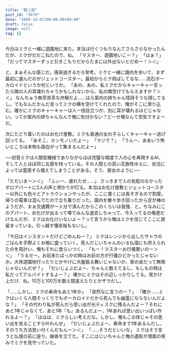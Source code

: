 ```yaml
---
title: "第二部"
post_id: "3679"
date: "2008-10-01T00:00:00+09:00"
draft: false
image: null
tag: []
---
```



今日はミクと一緒に遊園地に来た。本当は行くつもりなんてさらさらなかったんだが、ミクがだだこねたので、ね。
「マスター、遊園地いこー？」
「はぁ？」
「だってマスターずっと引きこもりだからたまには外出ないとだめー！＞＜」

と、まぁそんな感じだ。唐突過ぎるだろ常考。ミクと一緒に園内を歩いて、まず最初に選んだのがジェットコースター。最初からミク飛ばしてるな……流石ボーカロイドというか何というか。
「あの、あの、私ミクだからキャーキャー言ったら隣の人の耳壊れちゃうかもしれないから、私の隣空けてもらえますか？＞＜」
なんちゅう無茶苦茶な弁解だよ……ほら案内の姉ちゃん怪訝そうな顔してるし。でもなんだかんだ言ってミクの横を空けてくれたので、俺がそこに滑り込む。確かにミクのキャーキャーは人一倍目立つが、別に耳が壊れるほどじゃない。ってか案内の姉ちゃんなんで俺に気付かない？どーせ俺なんて空気ですよーだ。

次にたどり着いたのはお化け屋敷。ミクも普通の女の子らしくキャーキャー逃げ回ってる。
「あそこ、ホンモノいたよー」
「マジで？」
「うんー、ああいう怖いところは本物も面白がって集まるんだよー」

──初音ミクは人間型機械でありながらほぼ完璧な精度で人の心を再現するAI、そして人とほぼ同じ五感を持っている。その人間との高い互換性ゆえに、状況によっては霊感すら備えてしまうことがある。そう、彼女のように──

「ただいまー＞＜」
「ふぃー、疲れたぜ……」
さっきまで人の気配のなかったボロアパートに2人の声と明かりが灯る。本当はお化け屋敷とジェットコースター以外にも色々とアトラクションやったが、ここに書くには長すぎるので割愛。帰りの電車は混んでたので立ち乗りだった。園内を散々歩き回ったから足が棒のようだが、まぁ交通費が一人分で済んだからこのくらいは我慢、と。ちなみにこのアパート、お化けが出るって噂でみんな退去しちゃって、今入ってるの俺達だけなんだが、ミクはお化けいないよー？って言うから俺はミクを信じてここに居留まっている。引っ越す懐余裕もないし。

「今日はインスタントだけどごめんねー？」
ミクはレンジから出したサトウのごはんを手際よくお椀に盛っていく。死んだじいちゃんのいる仏壇にも供えられたのを見計い、俺もそれに食らいつく。
「もー！マスターお行儀悪いのー＞＜」
「うるせー。お前来たばっかの時はお前の方が行儀ひどかったじゃないか。大体遊園地行ったりとかやけに大盤振る舞いじゃないか、家の金だって無限じゃないんだぜ？」
「だいじょぶだよー、ちゃんと数えてるし、もしもの時は私だってアルバイトするよー？」
確かにミクはその辺しっかりしてる。見かけ上だけ、ね。10万と100万を数え間違えたりとかザラだし。

「……しかし、ミクの寿命もあと1年か」
「突然なに言うのー？」
「確か……ミクはいくら人間そっくりでもボーカロイドだから死んでも幽霊にならないんだよな？」
「その代わり私が死んだら思い出が光ディスクに残るんだよー？それにあと1年じゃなくて、あと1年『も』あるんだよー、1年あれば思い出いっぱい作れるよー？」
「ははは、ミクらしい考えだな。しかし、俺もこの体じゃその思い出を見ることすら叶わんぜ」
「だいじょぶだよー、寿命まで1年あるんだし、そのうち方法思い付くんだもんー＞＜」
「……そうだといいな」
ミクはそう言うと仏壇の前に座り、線香を立てた。そこにはじいちゃんと俺の遺影が満面の笑みでミクを見守っていた。
